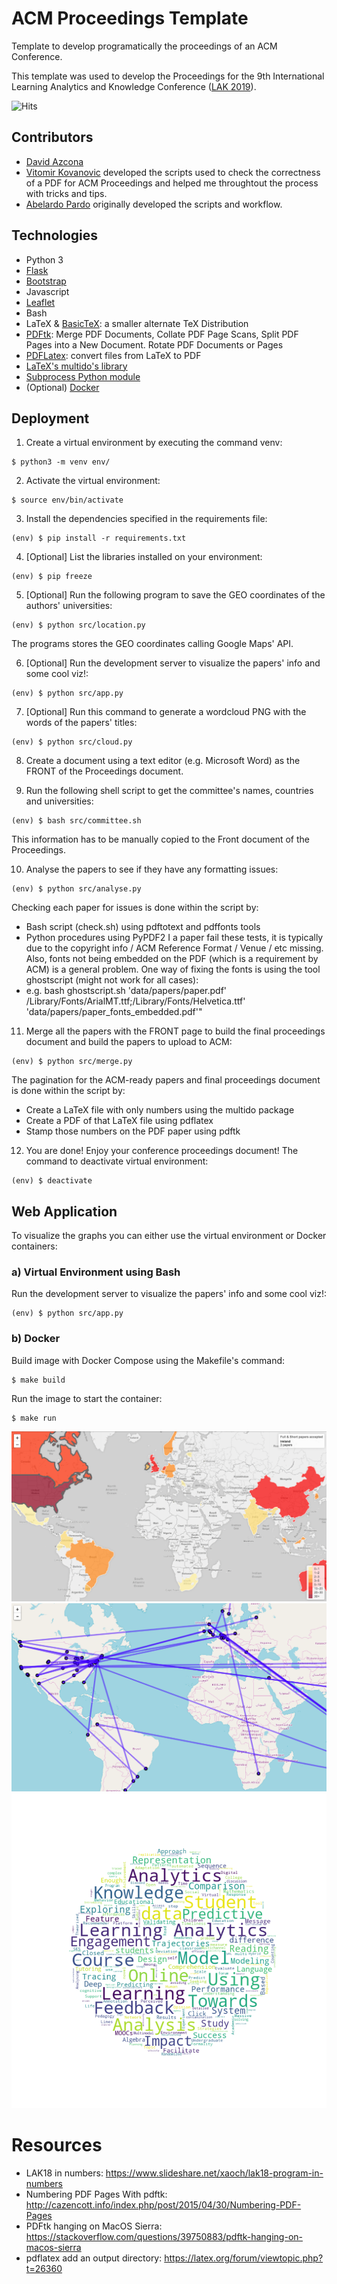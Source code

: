 # ACM Proceedings Template

Template to develop programatically the proceedings of an ACM Conference.

This template was used to develop the Proceedings for the 9th International Learning Analytics and Knowledge Conference ([LAK 2019](https://lak19.solaresearch.org)).

![Hits](https://hitcounter.pythonanywhere.com/count/tag.svg?url=https%3A%2F%2Fgithub.com%2Fdazcona%2Fproceedings)

## Contributors

* [David Azcona](https://computing.dcu.ie/~dazcona/)
* [Vitomir Kovanovic](https://vitomir.kovanovic.info/) developed the scripts used to check the correctness of a PDF for ACM Proceedings and helped me throughtout the process with tricks and tips.
* [Abelardo Pardo](http://people.unisa.edu.au/Abelardo.Pardo) originally developed the scripts and workflow.

## Technologies

* Python 3
* [Flask](http://flask.pocoo.org/)
* [Bootstrap](https://getbootstrap.com/)
* Javascript
* [Leaflet](https://leafletjs.com/)
* Bash
* LaTeX & [BasicTeX](http://www.tug.org/mactex/morepackages.html): a smaller alternate TeX Distribution
* [PDFtk](https://www.pdflabs.com/tools/pdftk-server/): Merge PDF Documents, Collate PDF Page Scans, Split PDF Pages into a New Document. Rotate PDF Documents or Pages
* [PDFLatex](https://linux.die.net/man/1/pdflatex): convert files from LaTeX to PDF
* [LaTeX's multido's library](https://ctan.org/tex-archive/macros/generic/multido?lang=en)
* [Subprocess Python module](https://docs.python.org/3.6/library/subprocess.html)
* (Optional) [Docker](https://www.docker.com/)

## Deployment

1. Create a virtual environment by executing the command venv:
```
$ python3 -m venv env/
```

2. Activate the virtual environment:
```
$ source env/bin/activate
```

3. Install the dependencies specified in the requirements file:
```
(env) $ pip install -r requirements.txt
```

4. [Optional] List the libraries installed on your environment:
```
(env) $ pip freeze
```

5. [Optional] Run the following program to save the GEO coordinates of the authors' universities:
```
(env) $ python src/location.py
```
The programs stores the GEO coordinates calling Google Maps' API.

6. [Optional] Run the development server to visualize the papers' info and some cool viz!:
```
(env) $ python src/app.py
```

7. [Optional] Run this command to generate a wordcloud PNG with the words of the papers' titles:
```
(env) $ python src/cloud.py
```

8. Create a document using a text editor (e.g. Microsoft Word) as the FRONT of the Proceedings document.

9. Run the following shell script to get the committee's names, countries and universities:
```
(env) $ bash src/committee.sh
```
This information has to be manually copied to the Front document of the Proceedings.

10. Analyse the papers to see if they have any formatting issues:
```
(env) $ python src/analyse.py
```
Checking each paper for issues is done within the script by:
* Bash script (check.sh) using pdftotext and pdffonts tools
* Python procedures using PyPDF2
I a paper fail these tests, it is typically due to the copyright info / ACM Reference Format / Venue / etc missing. Also, fonts not being embedded on the PDF (which is a requirement by ACM) is a general problem. One way of fixing the fonts is using the tool ghostscript (might not work for all cases):
* e.g. bash ghostscript.sh 'data/papers/paper.pdf' /Library/Fonts/ArialMT.ttf;/Library/Fonts/Helvetica.ttf' 'data/papers/paper_fonts_embedded.pdf'"

11. Merge all the papers with the FRONT page to build the final proceedings document and build the papers to upload to ACM:
```
(env) $ python src/merge.py
```
The pagination for the ACM-ready papers and final proceedings document is done within the script by:
* Create a LaTeX file with only numbers using the multido package
* Create a PDF of that LaTeX file using pdflatex
* Stamp those numbers on the PDF paper using pdftk

12. You are done! Enjoy your conference proceedings document!
The command to deactivate virtual environment:
```
(env) $ deactivate
```

## Web Application

To visualize the graphs you can either use the virtual environment or Docker containers:

### a) Virtual Environment using Bash

Run the development server to visualize the papers' info and some cool viz!:
```
(env) $ python src/app.py
```

### b) Docker

Build image with Docker Compose using the Makefile's command:
```
$ make build
```

Run the image to start the container:
```
$ make run
```

![](data/figures/countries.png "Countries")
![](data/figures/collaborations_USA.png "Collaborations")
![](data/figures/wordcloud.png "WordCloud")


# Resources

* LAK18 in numbers: https://www.slideshare.net/xaoch/lak18-program-in-numbers
* Numbering PDF Pages With pdftk: http://cazencott.info/index.php/post/2015/04/30/Numbering-PDF-Pages
* PDFtk hanging on MacOS Sierra: https://stackoverflow.com/questions/39750883/pdftk-hanging-on-macos-sierra
* pdflatex add an output directory: https://latex.org/forum/viewtopic.php?t=26360